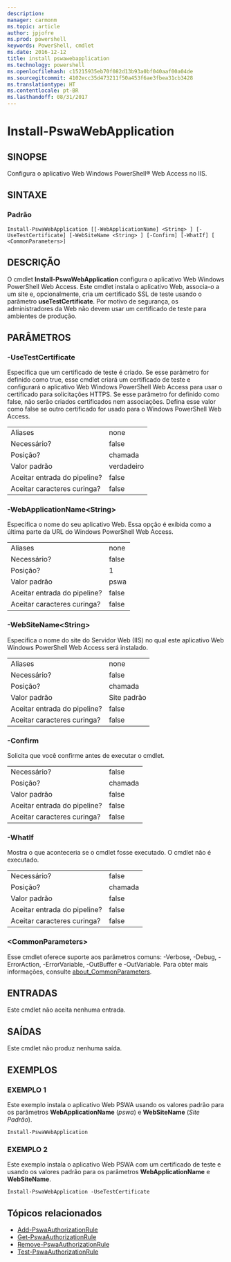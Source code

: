 ```yaml
---
description: 
manager: carmonm
ms.topic: article
author: jpjofre
ms.prod: powershell
keywords: PowerShell, cmdlet
ms.date: 2016-12-12
title: install pswawebapplication
ms.technology: powershell
ms.openlocfilehash: c15215935eb70f082d13b93a0bf040aaf00a04de
ms.sourcegitcommit: 4102ecc35d473211f50a453f6ae3fbea31cb3428
ms.translationtype: HT
ms.contentlocale: pt-BR
ms.lasthandoff: 08/31/2017
---
```

#  <a name="install-pswawebapplication"></a>Install-PswaWebApplication

##  <a name="synopsis"></a>SINOPSE

Configura o aplicativo Web Windows PowerShell® Web Access no IIS.

## <a name="syntax"></a>SINTAXE

### <a name="default"></a>Padrão
```
Install-PswaWebApplication [[-WebApplicationName] <String> ] [-UseTestCertificate] [-WebSiteName <String> ] [-Confirm] [-WhatIf] [ <CommonParameters>]
```

## <a name="description"></a>DESCRIÇÃO

O cmdlet **Install-PswaWebApplication** configura o aplicativo Web Windows PowerShell Web Access. Este cmdlet instala o aplicativo Web, associa-o a um site e, opcionalmente, cria um certificado SSL de teste usando o parâmetro **useTestCertificate**. Por motivo de segurança, os administradores da Web não devem usar um certificado de teste para ambientes de produção.

## <a name="parameters"></a>PARÂMETROS

### <a name="-usetestcertificate"></a>-UseTestCertificate

Especifica que um certificado de teste é criado. Se esse parâmetro for definido como true, esse cmdlet criará um certificado de teste e configurará o aplicativo Web Windows PowerShell Web Access para usar o certificado para solicitações HTTPS. Se esse parâmetro for definido como false, não serão criados certificados nem associações. Defina esse valor como false se outro certificado for usado para o Windows PowerShell Web Access.

|||  
|-|-|
| Aliases                              | none                                 |
| Necessário?                            | false                                |
| Posição?                            | chamada                                |
| Valor padrão                        | verdadeiro                                 |
| Aceitar entrada do pipeline?               | false                                |
| Aceitar caracteres curinga?          | false                                |

### <a name="-webapplicationnameltstringgt"></a>-WebApplicationName&lt;String&gt;

Especifica o nome do seu aplicativo Web. Essa opção é exibida como a última parte da URL do Windows PowerShell Web Access.

|||  
|-|-|
| Aliases                              | none                                 |
| Necessário?                            | false                                |
| Posição?                            | 1                                    |
| Valor padrão                        | pswa                                 |
| Aceitar entrada do pipeline?               | false                                |
| Aceitar caracteres curinga?          | false                                |

### <a name="-websitenameltstringgt"></a>-WebSiteName&lt;String&gt;

Especifica o nome do site do Servidor Web (IIS) no qual este aplicativo Web Windows PowerShell Web Access será instalado.

|||  
|-|-|
| Aliases                              | none                                 |
| Necessário?                            | false                                |
| Posição?                            | chamada                                |
| Valor padrão                        | Site padrão                     |
| Aceitar entrada do pipeline?               | false                                |
| Aceitar caracteres curinga?          | false                                |

### <a name="-confirm"></a>-Confirm

Solicita que você confirme antes de executar o cmdlet.

|||  
|-|-|
| Necessário?                            | false                                |
| Posição?                            | chamada                                |
| Valor padrão                        | false                                |
| Aceitar entrada do pipeline?               | false                                |
| Aceitar caracteres curinga?          | false                                |

### <a name="-whatif"></a>-WhatIf

Mostra o que aconteceria se o cmdlet fosse executado.
O cmdlet não é executado.

|||  
|-|-|
| Necessário?                            | false                                |
| Posição?                            | chamada                                |
| Valor padrão                        | false                                |
| Aceitar entrada do pipeline?               | false                                |
| Aceitar caracteres curinga?          | false                                |

### <a name="ltcommonparametersgt"></a>&lt;CommonParameters&gt;

Esse cmdlet oferece suporte aos parâmetros comuns: -Verbose, -Debug, -ErrorAction, -ErrorVariable, -OutBuffer e -OutVariable.
Para obter mais informações, consulte [about_CommonParameters](http://go.microsoft.com/fwlink/p/?LinkID=113216).

## <a name="inputs"></a>ENTRADAS

Este cmdlet não aceita nenhuma entrada.

##  <a name="outputs"></a>SAÍDAS

Este cmdlet não produz nenhuma saída.

## <a name="examples"></a>EXEMPLOS

### <a name="example-1"></a>EXEMPLO 1

Este exemplo instala o aplicativo Web PSWA usando os valores padrão para os parâmetros **WebApplicationName** (*pswa*) e **WebSiteName** (*Site Padrão*).

```
Install-PswaWebApplication
```

### <a name="example-2"></a>EXEMPLO 2

Este exemplo instala o aplicativo Web PSWA com um certificado de teste e usando os valores padrão para os parâmetros **WebApplicationName** e **WebSiteName**.

```
Install-PswaWebApplication -UseTestCertificate
```

##  <a name="related-topics"></a>Tópicos relacionados

-  [Add-PswaAuthorizationRule](add-pswaauthorizationrule.md)
-  [Get-PswaAuthorizationRule](get-pswaauthorizationrule.md)
-  [Remove-PswaAuthorizationRule](remove-pswaauthorizationrule.md)
-  [Test-PswaAuthorizationRule](test-pswaauthorizationrule.md)
